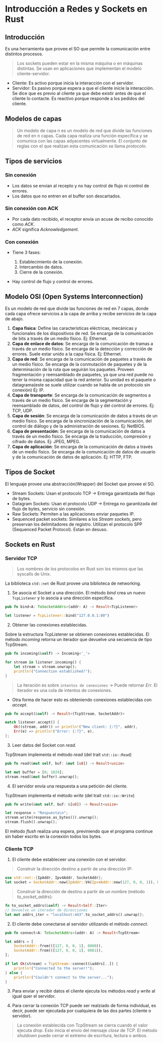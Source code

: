# Introducción a Redes y Sockets en Rust

## Introducción

Es una herramienta que provee el SO que permite la comunicación entre distintos procesos.

> Los sockets pueden estar en la misma máquina o en máquinas distintas.
> Se usan en aplicaciones que implementan el modelo cliente-servidor.

- Cliente: Es activo porque inicia la interacción con el servidor.
- Servidor: Es pasivo porque espera a que el cliente inicie la interacción. Se dice que es previo al cliente ya que debe existir antes de que el cliente lo contacte. Es reactivo porque responde a los pedidos del cliente.

## Modelos de capas

> Un modelo de capa n es un modelo de red que divide las funciones de red en n capas.
> Cada capa realiza una función específica y se comunica con las capas adyacentes virtualmente.
> El conjunto de reglas con el que realizan esta comunicación se llama _protocolo_.

## Tipos de servicios

### Sin conexión

- Los datos se envian al recepto y no hay control de flujo ni control de errores.
- Los datos que no entren en el buffer son descartados.

### Sin conexión con ACK

- Por cada dato recibido, el receptor envia un acuse de recibo conocido como _ACK_.
- _ACK_ significa _Acknowledgement_.

### Con conexión

- Tiene 3 fases:

  1. Establecimiento de la conexión.
  2. Intercambio de datos.
  3. Cierre de la conexión.

- Hay control de flujo y control de errores.

## Modelo OSI (Open Systems Interconnection)

Es un modelo de red que divide las funciones de red en 7 capas, donde cada capa
ofrece servicios a la capa de arriba y recibe servicios de la capa de abajo.

1. **Capa física**: Define las características eléctricas, mecánicas y funcionales de los dispositivos de red. Se encarga de la comunicación de bits a través de un medio físico. Ej: Ethernet.
2. **Capa de enlace de datos**: Se encarga de la comunicación de tramas a través de un medio físico. Se encarga de la detección y corrección de errores. Suele estar unido a la capa física. Ej: Ethernet.
3. **Capa de red**: Se encarga de la comunicación de paquetes a través de un medio físico. Se encarga de la conmutación de paquetes y de la determinación de la ruta que seguirán los paquetes. Proveen fragmentación y reensamblado de paquetes, ya que una red puede no tener la misma capacidad que la red anterior. Su unidad es el paquete o datagrama(este se suele utilizar cuando se habla de un protocolo sin conexión) Ej: IP.
4. **Capa de transporte**: Se encarga de la comunicación de segmentos a través de un medio físico. Se encarga de la segmentación y reensamblado de datos, del control de flujo y del control de errores. Ej: TCP, UDP.
5. **Capa de sesión**: Se encarga de la comunicación de datos a través de un medio físico. Se encarga de la sincronización de la comunicación, del control de diálogo y de la administración de sesiones. Ej: NetBIOS.
6. **Capa de presentación**: Se encarga de la comunicación de datos a través de un medio físico. Se encarga de la traducción, compresión y cifrado de datos. Ej: JPEG, MPEG.
7. **Capa de aplicación**: Se encarga de la comunicación de datos a través de un medio físico. Se encarga de la comunicación de datos de usuario y de la comunicación de datos de aplicación. Ej: HTTP, FTP.

## Tipos de Socket

El lenguaje provee una abstracción(Wrapper) del Socket que provee el SO.

- Stream Sockets: Usan el protocolo TCP $\rightarrow$ Entrega garantizada del flujo de bytes.
- Datagram Sockets: Usan el protocolo UDP $\rightarrow$ Entrega no garantizada del flujo de bytes, servicio sin conexión.
- Raw Sockets: Permiten a las aplicaciones enviar paquetes IP.
- Sequenced packet sockets: Similares a los _Stream sockets_, pero preservan los delimitadores de registro. Utilizan el protocolo SPP (Sequenced Packet Protocol). Estan en desuso.

## Sockets en Rust

### Servidor TCP

> Los nombres de los protocolos en Rust son los mismos que las syscalls de Unix.

La biblioteca `std::net` de Rust provee una biblioteca de networking.

1. Se asocia el Socket a una dirección. El método _bind_ crea un nuevo `TcpListener` y lo asocia a una dirección específica.

```rust
pub fn bind<A: ToSocketAddrs>(addr: A) -> Result<TcpListener>

let listener = TcpListener::bind("127.0.0.1:80")
```

2. Obtener las conexiones establecidas.

Sobre la estructura TcpListener se obtienen conexiones establecidas. El método _incoming_ retorna un iterador que devuelve una secuencia de tipo TcpStream.

```rust
pub fn incoming(&self) -> Incoming<'_'>

for stream in listener.incoming() {
    let stream = stream.unwrap();
    println!("Connection established!");
}
```

> La iteración es sobre `intentos de conexiones` $\rightarrow$ Puede retornar _Err_.
> El iterador es una cola de intentos de conexiones.

- Otra forma de hacer esto es obteniendo conexiones establecidas con _accept_.

```rust
pub fn accept(&self) -> Result<(TcpStream, SocketAddr)>

match listener.accept() {
    Ok((stream, addr)) => println!("New client: {:?}", addr),
    Err(e) => println!("Error: {:?}", e),
};
```

3. Leer datos del Socket con _read_.

TcpStream implementa el método _read_ (del trait `std::io::Read`)

```rust
pub fn read(&mut self, buf: &mut [u8]) -> Result<usize>

let mut buffer = [0; 1024];
stream.read(&mut buffer).unwrap();
```

4. El servidor envía una respuesta a una petición del cliente.

TcpStream implementa el método _write_ (del trait `std::io::Write`)

```rust
pub fn write(&mut self, buf: &[u8]) -> Result<usize>

let response = "Respuesta\n";
stream.write(response.as_bytes()).unwrap();
stream.flush().unwrap();
```

El método _flush_ realiza una espera, previniendo que el programa continue sin haber escrito en la conexión todos los bytes.

### Cliente TCP

1. El cliente debe estableceer una conexión con el servidor.

> Construir la dirección destino a partir de una dirección IP:

```rust
use std::net::{IpAddr, Ipv4Addr, SocketAddr};
let socket = SocketAddr::new(IpAddr::V4(Ipv4Addr::new(127, 0, 0, 1)), 80);
```

> Construir la dirección de destino a partir de un nombre (método _to_socket_addrs_):

```rust
fn to_socket_addrs(&self) -> Result<Self::Iter>
// Devuelve un iterador de direcciones
let mut addrs_iter = "localhost:443".to_socket_addrs().unwrap();
```

2. El cliente debe conectarse al servidor utilizando el método _connect_.

```rust
pub fn connect<A: ToSocketAddrs>(addr: A) -> Result<TcpStream>

let addrs = [
    SocketAddr::from(([127, 0, 0, 1], 8080)),
    SocketAddr::from(([127, 0, 0, 1], 8081)),
];

if let Ok(stream) = TcpStream::connect(&addrs[..]) {
    println!("Connected to the server!");
} else {
    println!("Couldn't connect to the server...");
}
```

3. Para enviar y recibir datos el cliente ejecuta los métodos _read_ y _write_ al igual quer el servidor.

4. Para cerrar la conexión TCP puede ser realziado de forma individual, es decir, puede ser ejecutada por cualquiera de las dos partes (cliente o servidor).

> La conexión establecida con TcpStream se cierra cuando el valor ejecuta _drop_. Esto inicia el envío del mensaje _close_ de TCP.
> El método _shutdown_ puede cerrar el extremo de escritura, lectura o ambos.

